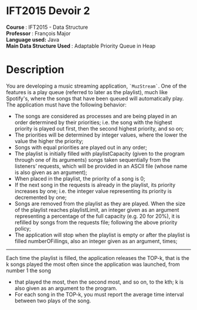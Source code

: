 # IFT2015 Devoir 2
<div>
<b> Course </b>: IFT2015 - Data Structure <br>
<b> Professor </b>: François Major  <br>
<b> Language used:</b> Java <br>
<b> Main Data Structure Used </b>: Adaptable Priority Queue in Heap  
</div>

# Description

<div>
You are developing a music streaming application, <code>`MuzStream`</code>. One of the features is a play
queue (referred to later as the playlist), much like Spotify's, where the songs that have been
queued will automatically play. The application must have the following behavior:
<ul>
<li> The songs are considered as processes and are being played in an order determined by
their priorities; i.e. the song with the highest priority is played out first, then the second
highest priority, and so on; </li>
<li> The priorities will be determined by integer values, where the lower the value the higher
the priority; </li>
<li> Songs with equal priorities are played out in any order; </li>
<li> The playlist is initially filled with playlistCapacity (given to the program through one
of its arguments) songs taken sequentially from the listeners’ requests, which will be
provided in an ASCII file (whose name is also given as an argument); </li>
<li> When placed in the playlist, the priority of a song is 0; </li>
<li> If the next song in the requests is already in the playlist, its priority increases by one;
i.e. the integer value representing its priority is decremented by one; </li>
<li> Songs are removed from the playlist as they are played. When the size of the playlist
reaches playlistLimit, an integer given as an argument representing a percentage
of the full capacity (e.g. 20 for 20%), it is refilled by songs from the requests file; following
the above priority policy; </li>
<li> The application will stop when the playlist is empty or after the playlist is filled
numberOFillings, also an integer given as an argument, times; </li>
</ul>

<hr>
Each time the playlist is filled, the application releases the TOP-k, that is the k songs played the
most often since the application was launched, from number 1 the song
<ul>
<li> that played the most, then the second most, and so on, to the kth; k is also given as an
argument to the program. </li>
<li> For each song in the TOP-k, you must report the average time interval between two
plays of the song. </li>
</ul>
</div>
